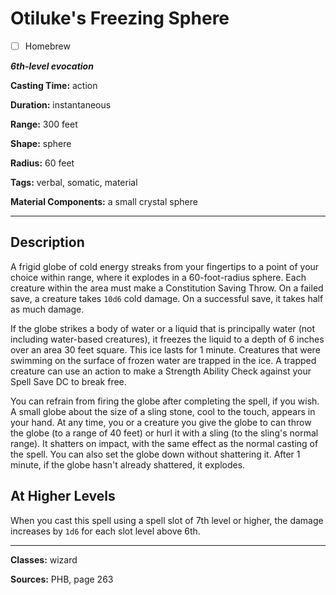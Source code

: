 # Otiluke's Freezing Sphere

- [ ] Homebrew

***6th-level evocation***

**Casting Time:** action

**Duration:** instantaneous

**Range:** 300 feet

**Shape:** sphere

**Radius:** 60 feet

**Tags:** verbal, somatic, material

**Material Components:** a small crystal sphere

---

## Description
A frigid globe of cold energy streaks from your fingertips to a point of your choice within range, where it explodes in a 60-foot-radius sphere.
Each creature within the area must make a Constitution Saving Throw.
On a failed save, a creature takes `10d6` cold damage.
On a successful save, it takes half as much damage.

If the globe strikes a body of water or a liquid that is principally water (not including water-based creatures), it freezes the liquid to a depth of 6 inches over an area 30 feet square.
This ice lasts for 1 minute.
Creatures that were swimming on the surface of frozen water are trapped in the ice.
A trapped creature can use an action to make a Strength Ability Check against your Spell Save DC to break free.

You can refrain from firing the globe after completing the spell, if you wish.
A small globe about the size of a sling stone, cool to the touch, appears in your hand.
At any time, you or a creature you give the globe to can throw the globe (to a range of 40 feet) or hurl it with a sling (to the sling's normal range).
It shatters on impact, with the same effect as the normal casting of the spell.
You can also set the globe down without shattering it.
After 1 minute, if the globe hasn't already shattered, it explodes.

## At Higher Levels
When you cast this spell using a spell slot of 7th level or higher, the damage increases by `1d6` for each slot level above 6th.

---

**Classes:** wizard

**Sources:** PHB, page 263
